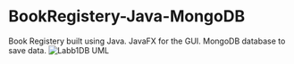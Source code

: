# BookRegistery-Java-MongoDB
Book Registery built using Java. JavaFX for the GUI. MongoDB database to save data.
![Labb1DB UML](https://user-images.githubusercontent.com/62612527/156082032-a85ae1fc-8977-4fed-9c27-59372f28b696.png)
